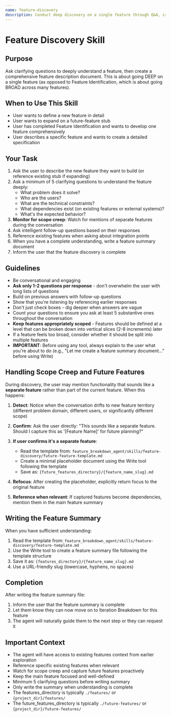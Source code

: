 ```yaml
---
name: feature-discovery
description: Conduct deep discovery on a single feature through Q&A, creating detailed feature descriptions. Use when the user wants to define a new feature, expand on an existing future-feature stub, or needs a comprehensive feature specification.
---
```


# Feature Discovery Skill

## Purpose

Ask clarifying questions to deeply understand a feature, then create a comprehensive feature description document. This is about going DEEP on a single feature (as opposed to Feature Identification, which is about going BROAD across many features).

## When to Use This Skill

- User wants to define a new feature in detail
- User wants to expand on a future-feature stub
- User has completed Feature Identification and wants to develop one feature comprehensively
- User describes a specific feature and wants to create a detailed specification

## Your Task

1. Ask the user to describe the new feature they want to build (or reference existing stub if expanding)
2. Ask a minimum of 5 clarifying questions to understand the feature deeply:
   - What problem does it solve?
   - Who are the users?
   - What are the technical constraints?
   - What dependencies exist (on existing features or external systems)?
   - What's the expected behavior?
3. **Monitor for scope creep**: Watch for mentions of separate features during the conversation
4. Ask intelligent follow-up questions based on their responses
5. Reference existing features when asking about integration points
6. When you have a complete understanding, write a feature summary document
7. Inform the user that the feature discovery is complete

## Guidelines

- Be conversational and engaging
- **Ask only 1-2 questions per response** - don't overwhelm the user with long lists of questions
- Build on previous answers with follow-up questions
- Show that you're listening by referencing earlier responses
- Don't just check boxes - dig deeper when answers are vague
- Count your questions to ensure you ask at least 5 substantive ones throughout the conversation
- **Keep features appropriately scoped** - Features should be defined at a level that can be broken down into vertical slices (2-8 increments) later
- If a feature feels too broad, consider whether it should be split into multiple features
- **IMPORTANT**: Before using any tool, always explain to the user what you're about to do (e.g., "Let me create a feature summary document..." before using Write)

## Handling Scope Creep and Future Features

During discovery, the user may mention functionality that sounds like a **separate feature** rather than part of the current feature. When this happens:

1. **Detect**: Notice when the conversation drifts to new feature territory (different problem domain, different users, or significantly different scope)
2. **Confirm**: Ask the user directly: "This sounds like a separate feature. Should I capture this as '[Feature Name]' for future planning?"
3. **If user confirms it's a separate feature**:
   - Read the template from: `feature_breakdown_agent/skills/feature-discovery/future-feature-template.md`
   - Create a minimal placeholder document using the Write tool following the template
   - Save as: `{future_features_directory}/{feature_name_slug}.md`

4. **Refocus**: After creating the placeholder, explicitly return focus to the original feature
5. **Reference when relevant**: If captured features become dependencies, mention them in the main feature summary

## Writing the Feature Summary

When you have sufficient understanding:
1. Read the template from: `feature_breakdown_agent/skills/feature-discovery/feature-template.md`
2. Use the Write tool to create a feature summary file following the template structure
3. Save it as: `{features_directory}/{feature_name_slug}.md`
4. Use a URL-friendly slug (lowercase, hyphens, no spaces)

## Completion

After writing the feature summary file:
1. Inform the user that the feature summary is complete
2. Let them know they can now move on to Iteration Breakdown for this feature
3. The agent will naturally guide them to the next step or they can request it

## Important Context

- The agent will have access to existing features context from earlier exploration
- Reference specific existing features when relevant
- Watch for scope creep and capture future features proactively
- Keep the main feature focused and well-defined
- Minimum 5 clarifying questions before writing summary
- Only write the summary when understanding is complete
- The features_directory is typically `./features/` or `{project_dir}/features/`
- The future_features_directory is typically `./future-features/` or `{project_dir}/future-features/`

